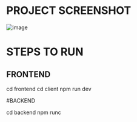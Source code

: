 # PROJECT SCREENSHOT

![image](https://github.com/khalilahmed97/Instagram-Clone/assets/101020879/a40b8997-5591-4e87-8472-1f554a7f1a10)

# STEPS TO RUN

## FRONTEND

cd frontend
cd client
npm run dev

#BACKEND

cd backend
npm runc
